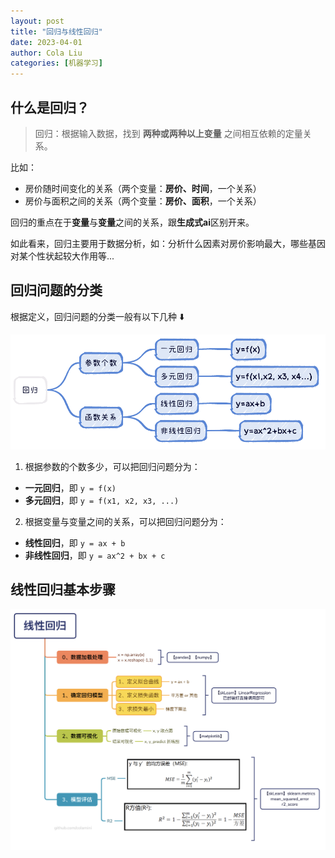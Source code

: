 ```yaml
---
layout: post
title: "回归与线性回归"
date: 2023-04-01
author: Cola Liu
categories: [机器学习]
---
```


## 什么是回归？
> 回归：根据输入数据，找到 **两种或两种以上变量** 之间相互依赖的定量关系。

比如：
- 房价随时间变化的关系（两个变量：**房价、时间**，一个关系）
- 房价与面积之间的关系（两个变量：**房价、面积**，一个关系）

回归的重点在于**变量**与**变量**之间的关系，跟**生成式ai**区别开来。

如此看来，回归主要用于数据分析，如：分析什么因素对房价影响最大，哪些基因对某个性状起较大作用等...

## 回归问题的分类
根据定义，回归问题的分类一般有以下几种 ⬇️

<img src="/assets/imgs/ai/回归/回归的分类.png" width="600" />


1. 根据参数的个数多少，可以把回归问题分为：
- **一元回归**，即 `y = f(x)`
- **多元回归**，即 `y = f(x1, x2, x3, ...)`

2. 根据变量与变量之间的关系，可以把回归问题分为：
- **线性回归**，即 `y = ax + b`
- **非线性回归**，即 `y = ax^2 + bx + c`

## 线性回归基本步骤
<img src="/assets/imgs/ai/回归/线性回归步骤.png" width="800" />
